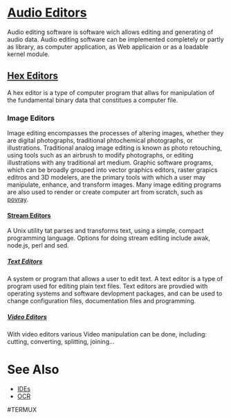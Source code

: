 # [Audio Editors](https://wiki.termux.com/wiki/Audio_Editors)
Audio editing software is software wich allows editing and generating of audio data. Audio editing software can be implemented completely or partly as library, as computer application, as Web applicaion or as a loadable kernel module.
## [Hex Editors](https://wiki.termux.com/wiki/Hex_Editors)
A hex editor is a type of computer program that allws for manipulation of the fundamental binary data that constitues a computer file.
### Image Editors
Image editing encompasses the processes of altering images, whether they are digital photographs, traditional phtochemical photographs, or illustrations. Traditional analog image editing is known as photo retouching, using tools such as an airbrush to modify photographs, or editing illustrations with any traditional art medium. Graphic software programs, which can be broadly grouped into vector graphics editors, raster grapics editros and 3D modelers, are the primary tools with which a user may manipulate, enhance, and transform images. Many image editing programs are also used to render or create computer art from scratch, such as [povray](https://github.com/termux/termux-packages/issues/202).
#### [Stream Editors](https://wiki.termux.com/wiki/Stream_Editors)
A Unix utility tat parses and transforms text, using a simple, compact programming language. Options for doing stream editing include awak, node.js, perl and sed.
##### [Text Editors](https://wiki.termux.com/wiki/Text_Editors)
A system or program that allows a user to edit text. A text editor is a type of program used for editing plain text files. Text editors are provdied with operating systems and software devlopment packages, and can be used to change configuration files, documentation files and programming.
##### [Video Editors](https://wiki.termux.com/wiki/Video_Editors)
With video editors various Video manipulation can be done, including: cutting, converting, splitting, joining…

# See Also

-   [IDEs](https://wiki.termux.com/wiki/IDEs "IDEs")
-   [OCR](https://wiki.termux.com/wiki/OCR "OCR")

#TERMUX 